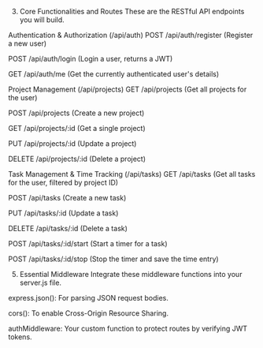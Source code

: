 3. Core Functionalities and Routes
   These are the RESTful API endpoints you will build.

Authentication & Authorization (/api/auth)
POST /api/auth/register (Register a new user)

POST /api/auth/login (Login a user, returns a JWT)

GET /api/auth/me (Get the currently authenticated user's details)

Project Management (/api/projects)
GET /api/projects (Get all projects for the user)

POST /api/projects (Create a new project)

GET /api/projects/:id (Get a single project)

PUT /api/projects/:id (Update a project)

DELETE /api/projects/:id (Delete a project)

Task Management & Time Tracking (/api/tasks)
GET /api/tasks (Get all tasks for the user, filtered by project ID)

POST /api/tasks (Create a new task)

PUT /api/tasks/:id (Update a task)

DELETE /api/tasks/:id (Delete a task)

POST /api/tasks/:id/start (Start a timer for a task)

POST /api/tasks/:id/stop (Stop the timer and save the time entry)

5. Essential Middleware
   Integrate these middleware functions into your server.js file.

express.json(): For parsing JSON request bodies.

cors(): To enable Cross-Origin Resource Sharing.

authMiddleware: Your custom function to protect routes by verifying JWT tokens.
